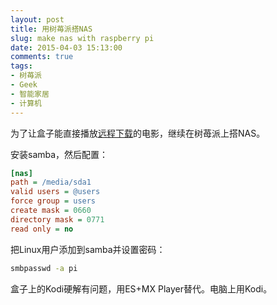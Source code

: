```yaml
---
layout: post
title: 用树苺派搭NAS
slug: make nas with raspberry pi
date: 2015-04-03 15:13:00
comments: true
tags:
- 树苺派
- Geek
- 智能家居
- 计算机
---
```


为了让盒子能直接播放[远程下载](/post/remote-downloading-with-raspberry-pi/)的电影，继续在树苺派上搭NAS。

安装samba，然后配置：

```ini /etc/samba/smb.conf
[nas]
path = /media/sda1
valid users = @users
force group = users
create mask = 0660
directory mask = 0771
read only = no
```

把Linux用户添加到samba并设置密码：

```bash
smbpasswd -a pi
```

盒子上的Kodi硬解有问题，用ES+MX Player替代。电脑上用Kodi。
